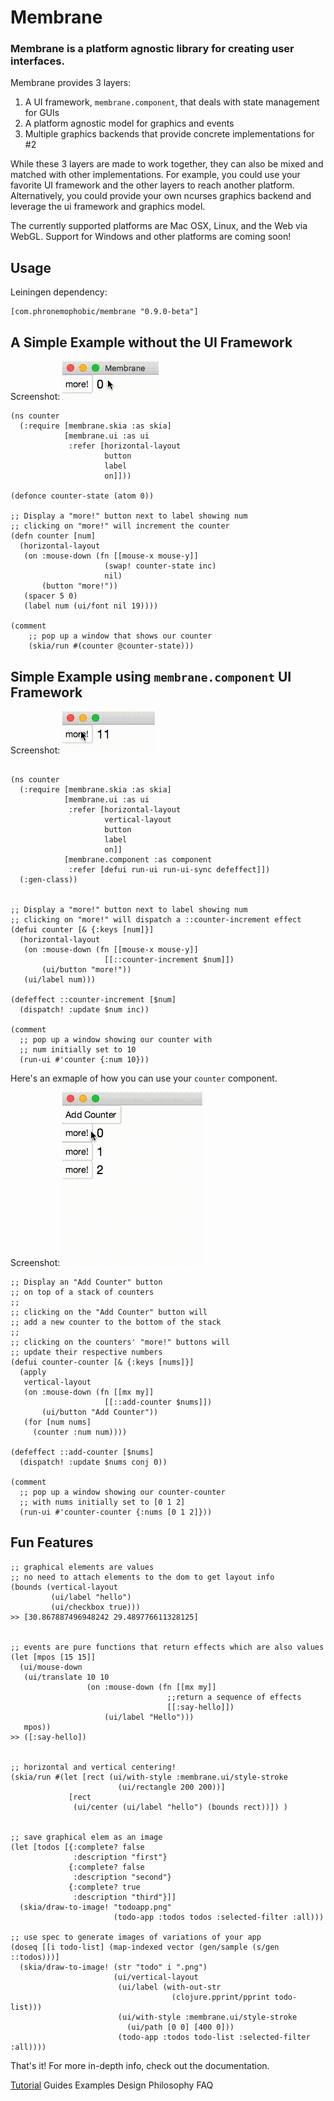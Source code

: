 # Membrane

### Membrane is a platform agnostic library for creating user interfaces.

Membrane provides 3 layers:

1. A UI framework, `membrane.component`, that deals with state management for GUIs
2. A platform agnostic model for graphics and events
3. Multiple graphics backends that provide concrete implementations for #2

While these 3 layers are made to work together, they can also be mixed and matched with other implementations. For example, you could use your favorite UI framework and the other layers to reach another platform. Alternatively, you could provide your own ncurses graphics backend and leverage the ui framework and graphics model.

The currently supported platforms are Mac OSX, Linux, and the Web via WebGL. Support for Windows and other platforms are coming soon!

## Usage
Leiningen dependency:

```
[com.phronemophobic/membrane "0.9.0-beta"]
```


## A Simple Example without the UI Framework

Screenshot:
![simple counter](/docs/images/counter1.gif?raw=true)

```
(ns counter
  (:require [membrane.skia :as skia]
            [membrane.ui :as ui
             :refer [horizontal-layout
                     button
                     label
                     on]]))

(defonce counter-state (atom 0))

;; Display a "more!" button next to label showing num
;; clicking on "more!" will increment the counter
(defn counter [num]
  (horizontal-layout
   (on :mouse-down (fn [[mouse-x mouse-y]]
                     (swap! counter-state inc)
                     nil)
       (button "more!"))
   (spacer 5 0)
   (label num (ui/font nil 19))))

(comment
    ;; pop up a window that shows our counter
    (skia/run #(counter @counter-state)))

```

## Simple Example using `membrane.component` UI Framework

Screenshot:
![simple counter](/docs/images/counter2.gif?raw=true)

```

(ns counter
  (:require [membrane.skia :as skia]
            [membrane.ui :as ui
             :refer [horizontal-layout
                     vertical-layout
                     button
                     label
                     on]]
            [membrane.component :as component
             :refer [defui run-ui run-ui-sync defeffect]])
  (:gen-class))


;; Display a "more!" button next to label showing num
;; clicking on "more!" will dispatch a ::counter-increment effect
(defui counter [& {:keys [num]}]
  (horizontal-layout
   (on :mouse-down (fn [[mouse-x mouse-y]]
                     [[::counter-increment $num]])
       (ui/button "more!"))
   (ui/label num)))

(defeffect ::counter-increment [$num]
  (dispatch! :update $num inc))

(comment
  ;; pop up a window showing our counter with
  ;; num initially set to 10
  (run-ui #'counter {:num 10}))
```

Here's an exmaple of how you can use your `counter` component.

Screenshot:
![couning counter](/docs/images/counter3.gif?raw=true)

```
;; Display an "Add Counter" button
;; on top of a stack of counters
;;
;; clicking on the "Add Counter" button will
;; add a new counter to the bottom of the stack
;; 
;; clicking on the counters' "more!" buttons will
;; update their respective numbers
(defui counter-counter [& {:keys [nums]}]
  (apply
   vertical-layout
   (on :mouse-down (fn [[mx my]]
                     [[::add-counter $nums]])
       (ui/button "Add Counter"))
   (for [num nums]
     (counter :num num))))

(defeffect ::add-counter [$nums]
  (dispatch! :update $nums conj 0))

(comment
  ;; pop up a window showing our counter-counter
  ;; with nums initially set to [0 1 2]
  (run-ui #'counter-counter {:nums [0 1 2]}))

```

## Fun Features


```
;; graphical elements are values
;; no need to attach elements to the dom to get layout info
(bounds (vertical-layout
         (ui/label "hello")
         (ui/checkbox true)))
>> [30.867887496948242 29.489776611328125]


;; events are pure functions that return effects which are also values
(let [mpos [15 15]]
  (ui/mouse-down
   (ui/translate 10 10
                 (on :mouse-down (fn [[mx my]]
                                   ;;return a sequence of effects
                                   [[:say-hello]])
                     (ui/label "Hello")))
   mpos))
>> ([:say-hello])


;; horizontal and vertical centering!
(skia/run #(let [rect (ui/with-style :membrane.ui/style-stroke
                        (ui/rectangle 200 200))]
             [rect
              (ui/center (ui/label "hello") (bounds rect))]) )


;; save graphical elem as an image
(let [todos [{:complete? false
              :description "first"}
             {:complete? false
              :description "second"}
             {:complete? true
              :description "third"}]]
  (skia/draw-to-image! "todoapp.png"
                       (todo-app :todos todos :selected-filter :all)))

;; use spec to generate images of variations of your app
(doseq [[i todo-list] (map-indexed vector (gen/sample (s/gen ::todos)))]
  (skia/draw-to-image! (str "todo" i ".png")
                       (ui/vertical-layout
                        (ui/label (with-out-str
                                    (clojure.pprint/pprint todo-list)))
                        (ui/with-style :membrane.ui/style-stroke
                          (ui/path [0 0] [400 0]))
                        (todo-app :todos todo-list :selected-filter :all))))

```


That's it! For more in-depth info, check out the documentation.

[Tutorial](/docs/tutorial.md)
Guides
Examples
Design Philosophy
FAQ









